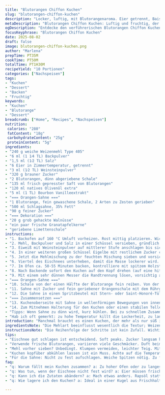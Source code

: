 ```yaml
---
title: "Blutorangen Chiffon Kuchen"
slug: "blutorangen-chiffon-kuchen"
description: "Locker, luftig, mit Blutorangenaroma. Eier getrennt, Baiser luftig geschlagen, mit Orangensaft und -zesten, Canolaöl ersetzt durch Olivenöl für mehr Tiefe. Statt Pistazien Walnüsse und Limettenzesten als Twist. Chantilly mit Sahne und Bourbon Vanille. Wichtig: Ofentemperatur leicht reduziert, und der Kuchen wird kopfüber zum Auskühlen gelagert. Einige Arbeitsschritte umgestellt, damit das Meringue nicht zusammenfällt. Backzeit kontrollieren nach Duft und Stäbchenprobe. Ein wenig Übung nötig für das perfekte Volumen, aber das Ergebnis macht es wert. "
metaDescription: "Blutorangen Chiffon Kuchen: Luftig und fruchtig, der perfekte Begleiter für besondere Anlässe und Gaumenfreuden."
ogDescription: "Entdecke den verführerischen Blutorangen Chiffon Kuchen – leicht, fluffig und ein wahrer Genuss für die Sinne."
focusKeyphrase: "Blutorangen Chiffon Kuchen"
date: 2025-08-02
draft: false
image: blutorangen-chiffon-kuchen.png
author: "Marlena"
prepTime: PT35M
cookTime: PT50M
totalTime: PT1H30M
recipeYield: "10 Portionen"
categories: ["Nachspeisen"]
tags:
- "Kuchen"
- "Dessert"
- "Backen"
- "Fruchtig"
keywords:
- "Kuchen"
- "Blutorange"
- "Dessert"
breadcrumb: ["Home", "Recipes", "Nachspeisen"]
nutrition: 
 calories: "280"
 fatContent: "18g"
 carbohydrateContent: "25g"
 proteinContent: "5g"
ingredients:
- "240 g weiche Weizenmehl Type 405"
- "6 ml (1 1⁄4 TL) Backpulver"
- "1,5 ml (1⁄2 TL) Salz"
- "6 Eier in Zimmertemperatur, getrennt"
- "3 ml (1⁄2 TL) Weinsteinpulver"
- "320 g brauner Zucker"
- "2 Blutorangen, dünn abgeriebene Schale"
- "135 ml frisch gepresster Saft von Blutorangen"
- "120 ml natives Olivenöl extra"
- "5 ml (1 TL) Bourbon Vanilleextrakt"
- "=== Orangen-Sahne ==="
- "1 Blutorange, fein gewaschene Schale, 2 Arten zu Zesten gerieben"
- "500 ml Schlagsahne, 35% Fett"
- "90 g feiner Zucker"
- "=== Dekoration ==="
- "20 g grob gehackte Walnüsse"
- "ein paar frische Granatapfelkerne"
- "geriebene Limettenschale"
instructions:
- "1. Backofen auf 160 °C Umluft vorheizen. Rost mittig platzieren. Wichtig: etliche Versuche zeigten zu hohe Hitze trocknet Kuchen schnell aus."
- "2. Mehl, Backpulver und Salz in einer Schüssel versieben, gründlich vermischen, beiseite stellen. Bei Blitzstart hilft dieser Schritt, Klumpen zu vermeiden."
- "3. Eiweiß mit Weinsteinpulver auf mittlerer Stufe anschlagen bis sich weiche Spitzen formen. Dann Zucker langsam einrieseln lassen, weiter schlagen, bis die Baiser steif, aber nicht trocken glänzen. Achtung: wenn zu lange geschlagen, fällt Volumen schnell zusammen, unbrauchbar für Chiffon. Beiseite."
- "4. In einer weiteren großen Schüssel Eigelbe mit restlichem Zucker cremig schlagen. Silbercremig, nicht flüssig. Zesten der Blutorangen einrühren, dann den Saft dazugeben. Olivenöl langsam unterrühren, Vanilleextrakt zum Schluss dazu."
- "5. Jetzt die Mehlmischung zu der feuchten Mischung sieben und vorsichtig mit einem Spatel (nicht Rührgerät!) unterheben. Das Ziel: luftige Textur bewahren, keine Überarbeitung. Einmal zu viel gerührt, pappig."
- "6. Viertel des Eischnees unterheben, damit die Masse lockerer wird. Den Rest dann vorsichtig mit dem Schneebesen einklappen. Die Mischung füllt einen ungefüllten Angel Food Form Backring, nicht eingefettet und keine Antihaftbeschichtung! Sonst klettert der Teig nicht hoch."
- "7. Im Ofen ca. 50-55 Minuten backen, kontrolliere mit spitzem Holzstäbchen. Noch leicht feuchte Krümmel sagen eher ja als trockenes Durchbacken. Man riecht die kräftige Orangen-Note beim Backen, kitzelt leicht in der Nase."
- "8. Nach Backende sofort den Kuchen auf den Kopf drehen (auf eine hitzebeständige Flasche oder ähnliches stützen), so bleibt die Luftmasse stabil. Mindestens 3 Stunden so abkühlen lassen, gerne länger."
- "9. Mit einem sehr dünnen Messer die Randtrennung lösen, vorsichtig aus der Form stürzen. Der Kuchen ist sehr fragil, Brüche entstehen schnell."
- "=== Orangen-Sahne ==="
- "10. Schale von der einen Hälfte der Blutorange fein reiben. Von der anderen Hälfte lange, dünne Zesten mit Zesteur abziehen, beiseitestellen. Orange längs zerteilen, Enden abschneiden, Haut so nah wie möglich entfernen, ohne weiße Membran zu lassen. Kleine Filets zwischen den Häutchen herausschneiden, die werden später dekoriert."
- "11. Sahne mit Zucker und fein geriebener Orangenschale mit dem Rührgerät schlagen. Wichtig: nicht zu fest schlagen, sonst wird es sehr schnell zu Butter. Die Sahne sollte weiche Spitzen bilden, cremig aber standfest bleiben."
- "12. Die Sahne in einen Spritzbeutel mit Stern- oder Saint-Honoré-Tülle füllen."
- "=== Zusammensetzen ==="
- "13. Kuchenoberseite mit Sahne in wellenförmigen Bewegungen von innen nach außen bedecken. Walnüsse grob reiben oder hacken, darüber streuen. Dann mit Granatapfelkernen dekorieren, mit Orangefilets und den langen Zesten als optischer Kontrapunkt garnieren. Am besten kurz vor dem Servieren, damit Sahne und Früchte frisch bleiben."
- "14. Zum Mitnehmen Halterung für den Kuchen oder einen stabilen Teller empfehlen. Kuchen leicht feucht, nicht klebrig, aber robust genug zum Schneiden. Ein scharfes Messer verwenden."
- "Tipps: Wenn Sahne zu dünn wird, kurz kühlen. Bei zu schnellem Zusammenfallen des Eischnees hilft abkühlen des Rührbehälters vorher. Olivenöl gibt Tiefe, kann neutralem Rapsöl ersetzt werden. Limettenschalen geben leicht frische Spritzigkeit in der Deko, andere Nusssorten (wie Pistazien oder Haselnüsse) sind auch gut, je nachdem was da ist."
- "Hab ich oft gemerkt: zu hohe Temperatur killt die Lockerheit, zu langes Rühren der Eiermasken macht Gummi. Richtig lagern ohne Hitzeschock bewahrt Texture und Aroma."
introduction: "Manchmal braucht es einen Kuchen, der mehr als nur süß ist. Leicht, saftig, luftig - das ist die Königsdisziplin. Chiffonkuchen mit Blutorange war eine Fummelei über Monate. Eier trennen, Baiser zubereiten, nicht übermischen, die Balance zwischen flüssiger und fester Phase finden. Jede Orange bringt anderes Aroma, hart je nach Saison. Das Öl auszutauschen fiel mir auf, verändert Geschmack und Mundgefühl. Hab die Konsistenz beobachtet: nicht zu flüssig, sonst fällt der Kuchen zusammen; nicht zu trocken, sonst bröselig. Vom Backen ganz zu schweigen, Geruch ist bester Controller. Angebrannter oder zu blasser Geschmack – immer die Temperatur und Zeit anpassen. Die Kombination mit Walnüssen, Granatapfelkernen und einer frischen Limettenschale hebt die Fruchtigkeit, macht das Ganze lebendig. Sahne nicht zu kalt und schnell schlagen, wenn sie warm wird, gerinnt sie schneller. Es macht Freude, den perfekten Chiffon hinzubekommen, besonders wenn er samtig leicht aus der Form fällt und die Aromen den Raum füllen. Ein schönes Spiel von Technik und Sinnlichkeit."
ingredientsNote: "Die Mehlart beeinflusst wesentlich die Textur; Weizenmehl Type 405 sorgt für leichteres, zartes Volumen. Backpulver immer frisch verwenden, sonst kein gutes Aufgehen. Weinsteinpulver stabilisiert das Eiweiß, kann auch durch einen Spritzer Zitronensaft ersetzt werden, allerdings weniger zuverlässig. Brauner Zucker bringt mehr Tiefe als weißer, ist aber etwas klebriger. Die Blutorangen sollten wirklich frisch sein, je nach Reife unterschiedlich intensiv und nicht zu bitter. Olivenöl Extra Vergine ersetzt unauffällig das Canolaöl, verleiht aber mehr Aroma und Fruchtigkeit – kein großer Abgang, aber spürbar. Für die Sahne den Zucker fein dosieren, das macht die Konsistenz geschmeidiger. Granatapfelkerne frisch, am besten kurz vor Nutzung, sonst verlieren sie Saft. Walnüsse bringen mehr Crunch als Pistazien, halten sich aber nicht so lange frisch. Limettenschalen als Zierde wirken optisch und aromatisch reizvoll. Für Anfänger: alle Zutaten vor dem Start abwiegen, so vermeidet man Eile und Fallen beim Mischen."
instructionsNote: "Die Reihenfolge der Schritte ist kein Zufall. Wichtig: Eischnee luftig schlagen, aber unter Rühren vorsichtig einrühren, sonst fällt alles zusammen. Der Spatel statt Schneebesen zum Unterheben bewahrt die Luft in der Masse. Wenn der Teig glatt und glänzend aussieht, heißt es jetzt Geduld beim Backen. Kein Öffnen des Ofens in der ersten halben Stunde. Klingt banal, aber kleine Temperaturschwankungen bringen das Chiffon-Volumen ins Wanken. Die Umkehrung des Kuchens zum Abkühlen ist essentiell. Prinzip: Kuchen hängt im Vogelkäfig, verhindert Zusammenfallen. Mit einem dünnen Messer die Ränder lösen, nicht hebeln. Für die Orangensahne unbedingt auf Steifpunkt achten, zu weich läuft die Sahne vom Kuchen, zu fest wird sie buttrig. Spritzbeutel mit Saint-Honoré-Tülle ergibt nette optische Muster. Dekoration am besten frisch, sonst Feuchtigkeit auf dem Kuchen. Tipps: Nach dem Kühlen kurz vor dem Servieren aus der Kühlschrank, damit die Sahne Zeit hat, Raumtemperatur annähernd zu erreichen. Der Kuchen schmeckt frisch am besten, lässt sich aber luftdicht für 1-2 Tage lagern. Wenn das Volumen zu klein wird, eventuell den Eiweißanteil anpassen oder Schnee mit kaltem Frischhaltefolie bedecken bis eingebracht."
tips:
- "Eischnee gut schlagen ist entscheidend. Soft peaks. Zucker langsam hinzufügen. Achtung, nicht übermixen. Volumen aufrechterhalten, bleibt luftig. Achte auf die Glanzstelle."
- "Verwende frische Blutorangen, variieren viele Geschmäcker. Duft beim Pressen ist wichtig. Orangensaft ins Ei mischen. Olivenöl gibt Tiefe. Experimentiere vorsichtig."
- "Mehl vorher sieben? Unbedingt. Klumpen vermeiden, leichter Teig. Mit einem Spatel vorsichtig unterheben. Es ist eine Kunst, auch Geduld ist gefragt."
- "Kuchen kopfüber abkühlen lassen ist ein Muss. Achte auf die Temperatur. Schockfrieren vermeiden, sonst bricht die Textur. Halte die Backzeit im Auge, Stäbchenprobe nicht vergessen."
- "Für die Sahne: Nicht zu fest aufschlagen. Weiche Spitzen nötig. Zu fest? Wird butterig, schmeckt nicht frisch. Fein reiben und erst kurz vor dem Servieren zubereiten."
faq:
- "q: Warum fällt mein Kuchen zusammen? a: Zu hoher Ofen oder zu langes Rühren bei eiweiß. Richtig mischen, Luft soll bleiben. Temperatur beachten."
- "q: Was tun, wenn der Eischnee nicht fest wird? a: Eier müssen frisch sein. Auch Behälter kalt halten. Ein Spritzer Zitronensaft hilft. Wenn nichts geht, neues Eiweiß probieren."
- "q: Kann ich die Zutaten abändern? a: Mach etwas anders. Rapsöl statt Olivenöl? Geht, aber weniger Aroma. Walnüsse gegen andere Nüsse? Klar, aber achte auf den Crunch."
- "q: Wie lagere ich den Kuchen? a: Ideal in einer Kugel aus Frischhaltefolie. Kühlschrank bis zu zwei Tage. Kuchen nicht zu lange draußen lassen, dann bleibt er frisch."

---
```

